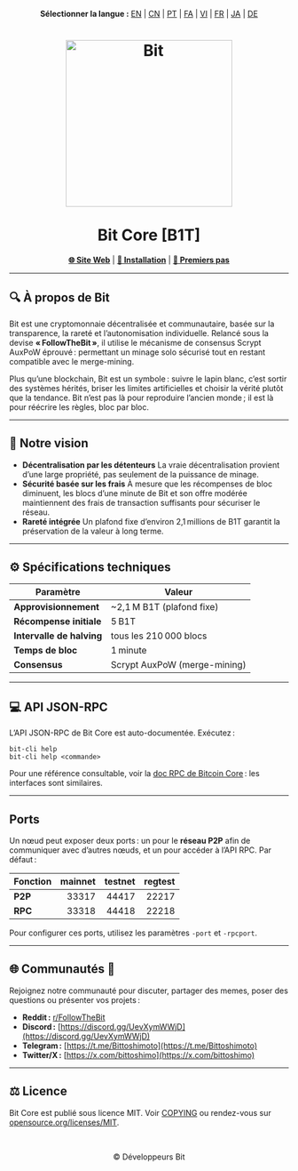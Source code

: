 <p align="center">
  <strong>Sélectionner la langue&nbsp;:</strong>
  <a href="README.md">EN</a> |
  <a href="README_zh-CN.md">CN</a> |
  <a href="README_pt.md">PT</a> |
  <a href="README_fa.md">FA</a> |
  <a href="README_vi.md">VI</a> |
  <a href="README_fr.md">FR</a> |
  <a href="README_ja.md">JA</a> |
  <a href="README_de.md">DE</a>
</p>

<h1 align="center">
  <img src="https://b1tcore.org/bit-logo.png" alt="Bit" width="300" />
  <br /><br />
  Bit Core [B1T]
</h1>

<p align="center">
  <a href="https://b1tcore.org"><strong>🌐 Site Web</strong></a> |
  <a href="INSTALL.md"><strong>🚀 Installation</strong></a> |
  <a href="doc/getting-started.md"><strong>📖 Premiers pas</strong></a>
</p>

---

## 🔍 À propos de Bit

Bit est une cryptomonnaie décentralisée et communautaire, basée sur la transparence, la rareté et l’autonomisation individuelle. Relancé sous la devise **« FollowTheBit »**, il utilise le mécanisme de consensus Scrypt AuxPoW éprouvé : permettant un minage solo sécurisé tout en restant compatible avec le merge-mining.

Plus qu’une blockchain, Bit est un symbole : suivre le lapin blanc, c’est sortir des systèmes hérités, briser les limites artificielles et choisir la vérité plutôt que la tendance. Bit n’est pas là pour reproduire l’ancien monde ; il est là pour réécrire les règles, bloc par bloc.

---

## 🎯 Notre vision

* **Décentralisation par les détenteurs**
  La vraie décentralisation provient d’une large propriété, pas seulement de la puissance de minage.
* **Sécurité basée sur les frais**
  À mesure que les récompenses de bloc diminuent, les blocs d’une minute de Bit et son offre modérée maintiennent des frais de transaction suffisants pour sécuriser le réseau.
* **Rareté intégrée**
  Un plafond fixe d’environ 2,1 millions de B1T garantit la préservation de la valeur à long terme.

---

## ⚙️ Spécifications techniques

| Paramètre                 | Valeur                       |
| ------------------------- | ---------------------------- |
| **Approvisionnement**     | \~2,1 M B1T (plafond fixe)   |
| **Récompense initiale**   | 5 B1T                        |
| **Intervalle de halving** | tous les 210 000 blocs       |
| **Temps de bloc**         | 1 minute                     |
| **Consensus**             | Scrypt AuxPoW (merge-mining) |

---

## 💻 API JSON-RPC

L’API JSON-RPC de Bit Core est auto-documentée. Exécutez :

```
bit-cli help
bit-cli help <commande>
```

Pour une référence consultable, voir la [doc RPC de Bitcoin Core](https://developer.bitcoin.org/reference/rpc/) : les interfaces sont similaires.

---

## Ports

Un nœud peut exposer deux ports : un pour le **réseau P2P** afin de communiquer avec d’autres nœuds, et un pour accéder à l’API RPC. Par défaut :

| Fonction | mainnet | testnet | regtest |
| :------- | ------: | ------: | ------: |
| **P2P**  |   33317 |   44417 |   22217 |
| **RPC**  |   33318 |   44418 |   22218 |

Pour configurer ces ports, utilisez les paramètres `-port` et `-rpcport`.

---

## 🌐 Communautés 🐰

Rejoignez notre communauté pour discuter, partager des memes, poser des questions ou présenter vos projets :

* **Reddit :** [r/FollowTheBit](https://www.reddit.com/r/FollowTheBit/)
* **Discord :** [https://discord.gg/UevXymWWjD](https://discord.gg/UevXymWWjD)
* **Telegram :** [https://t.me/Bittoshimoto](https://t.me/Bittoshimoto)
* **Twitter/X :** [https://x.com/bittoshimo](https://x.com/bittoshimo)

---

## ⚖️ Licence

Bit Core est publié sous licence MIT.
Voir [COPYING](COPYING) ou rendez-vous sur [opensource.org/licenses/MIT](https://opensource.org/licenses/MIT).

<br />
<p align="center">
  &copy; Développeurs Bit
</p>
